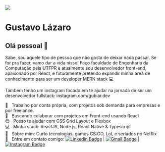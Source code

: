 <img width="auto" src="https://github.com/tgmarinho/tgmarinho/blob/master/banner.png">


# Gustavo Lázaro

## Olá pessoal 👋
Sabe, sou aquele tipo de pessoa que não gosta de deixar nada passar. Se for pra fazer, vamo dar a vida nisso!
Faço faculdade de Engenharia da Computação pela UTFPR e atualmente sou desenvolvedor front-end, apaixonado por React, e futuramente pretendo expandir minha área de conhecimento para ser um developer MERN stack :computer:

Támbem tenho um instagram focado em te ajudar na jornada de ser um desenvolvedor fullstack: instagram.com/gubiar.dev

 :rocket:  &nbsp; Trabalho por conta própria, com projetos sob demanda para empresas e por freelance.
 <br/> :purple_heart: &nbsp; Buscando colaborar com projetos em Front-end usando React
 <br/> :blush: &nbsp; Posso te ajudar com CSS Grid Layout e Flexbox
 <br/> :computer: &nbsp; Minha stack: ReactJS, Node.js, React Native & Typescript
 <br/> 💬  &nbsp; Sobre mim: Curto tecnologias, games CS:GO, LoL e seriados no Netflix
 <br/> :email: &nbsp; Entre em contato comigo: [![Linkedin Badge](https://img.shields.io/badge/-Gustavo-blue?style=for-the-badge&logo=Linkedin&logoColor=white&link=https://www.linkedin.com/in/tgmarinho/)](https://www.linkedin.com/in/gustavo-lázaro-175434188/)
|
[![Gmail Badge](https://img.shields.io/badge/-gubiar.dev@gmail.com-c14438?style=for-the-badge&logo=Gmail&logoColor=white&link=mailto:gubiar.dev@gmail.com)](mailto:gubiar.dev@gmail.com)
|
[![Instagram Badge](https://img.shields.io/badge/Instagram-E4405F?style=for-the-badge&logo=instagram&logoColor=white&link=https://www.instagram.com/gubiar.dev)](https://www.instagram.com/gubiar.dev)

